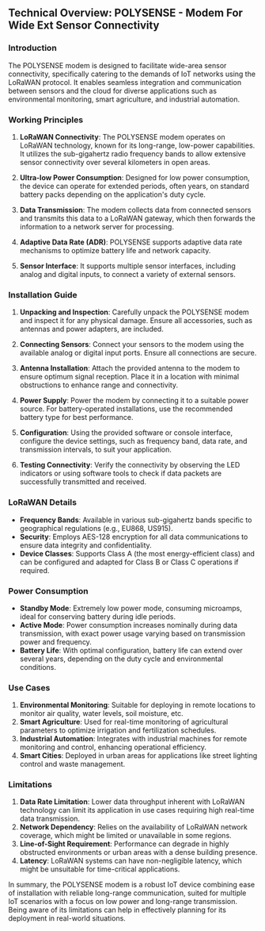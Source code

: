 ## Technical Overview: POLYSENSE - Modem For Wide Ext Sensor Connectivity

### Introduction
The POLYSENSE modem is designed to facilitate wide-area sensor connectivity, specifically catering to the demands of IoT networks using the LoRaWAN protocol. It enables seamless integration and communication between sensors and the cloud for diverse applications such as environmental monitoring, smart agriculture, and industrial automation.

### Working Principles

1. **LoRaWAN Connectivity**: The POLYSENSE modem operates on LoRaWAN technology, known for its long-range, low-power capabilities. It utilizes the sub-gigahertz radio frequency bands to allow extensive sensor connectivity over several kilometers in open areas.
   
2. **Ultra-low Power Consumption**: Designed for low power consumption, the device can operate for extended periods, often years, on standard battery packs depending on the application's duty cycle.

3. **Data Transmission**: The modem collects data from connected sensors and transmits this data to a LoRaWAN gateway, which then forwards the information to a network server for processing.

4. **Adaptive Data Rate (ADR)**: POLYSENSE supports adaptive data rate mechanisms to optimize battery life and network capacity.

5. **Sensor Interface**: It supports multiple sensor interfaces, including analog and digital inputs, to connect a variety of external sensors.

### Installation Guide

1. **Unpacking and Inspection**: Carefully unpack the POLYSENSE modem and inspect it for any physical damage. Ensure all accessories, such as antennas and power adapters, are included.

2. **Connecting Sensors**: Connect your sensors to the modem using the available analog or digital input ports. Ensure all connections are secure.

3. **Antenna Installation**: Attach the provided antenna to the modem to ensure optimum signal reception. Place it in a location with minimal obstructions to enhance range and connectivity.

4. **Power Supply**: Power the modem by connecting it to a suitable power source. For battery-operated installations, use the recommended battery type for best performance.

5. **Configuration**: Using the provided software or console interface, configure the device settings, such as frequency band, data rate, and transmission intervals, to suit your application.

6. **Testing Connectivity**: Verify the connectivity by observing the LED indicators or using software tools to check if data packets are successfully transmitted and received.

### LoRaWAN Details

- **Frequency Bands**: Available in various sub-gigahertz bands specific to geographical regulations (e.g., EU868, US915).
- **Security**: Employs AES-128 encryption for all data communications to ensure data integrity and confidentiality.
- **Device Classes**: Supports Class A (the most energy-efficient class) and can be configured and adapted for Class B or Class C operations if required.

### Power Consumption

- **Standby Mode**: Extremely low power mode, consuming microamps, ideal for conserving battery during idle periods.
- **Active Mode**: Power consumption increases nominally during data transmission, with exact power usage varying based on transmission power and frequency.
- **Battery Life**: With optimal configuration, battery life can extend over several years, depending on the duty cycle and environmental conditions.

### Use Cases

1. **Environmental Monitoring**: Suitable for deploying in remote locations to monitor air quality, water levels, soil moisture, etc.
2. **Smart Agriculture**: Used for real-time monitoring of agricultural parameters to optimize irrigation and fertilization schedules.
3. **Industrial Automation**: Integrates with industrial machines for remote monitoring and control, enhancing operational efficiency.
4. **Smart Cities**: Deployed in urban areas for applications like street lighting control and waste management.

### Limitations

1. **Data Rate Limitation**: Lower data throughput inherent with LoRaWAN technology can limit its application in use cases requiring high real-time data transmission.
2. **Network Dependency**: Relies on the availability of LoRaWAN network coverage, which might be limited or unavailable in some regions.
3. **Line-of-Sight Requirement**: Performance can degrade in highly obstructed environments or urban areas with a dense building presence.
4. **Latency**: LoRaWAN systems can have non-negligible latency, which might be unsuitable for time-critical applications.

In summary, the POLYSENSE modem is a robust IoT device combining ease of installation with reliable long-range communication, suited for multiple IoT scenarios with a focus on low power and long-range transmission. Being aware of its limitations can help in effectively planning for its deployment in real-world situations.